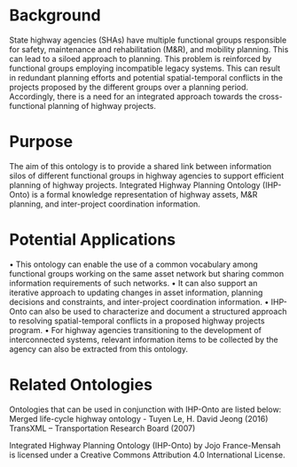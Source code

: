 # Background
State highway agencies (SHAs) have multiple functional groups responsible for safety, maintenance and rehabilitation (M&R), and mobility planning. This can lead to a siloed approach to planning. This problem is reinforced by functional groups employing incompatible legacy systems. This can result in redundant planning efforts and potential spatial-temporal conflicts in the projects proposed by the different groups over a planning period. Accordingly, there is a need for an integrated approach towards the cross-functional planning of highway projects.


# Purpose
The aim of this ontology is to provide a shared link between information silos of different functional groups in highway agencies to support efficient planning of highway projects. Integrated Highway Planning Ontology (IHP-Onto) is a formal knowledge representation of highway assets, M&amp;R planning, and inter-project coordination information.

# Potential Applications
•	This ontology can enable the use of a common vocabulary among functional groups working on the same asset network but sharing common information requirements of such networks.
•	It can also support an iterative approach to updating changes in asset information, planning decisions and constraints, and inter-project coordination information.
•	IHP-Onto can also be used to characterize and document a structured approach to resolving spatial-temporal conflicts in a proposed highway projects program.
•	For highway agencies transitioning to the development of interconnected systems, relevant information items to be collected by the agency can also be extracted from this ontology. 


# Related Ontologies
Ontologies that can be used in conjunction with IHP-Onto are listed below:
Merged life-cycle highway ontology - Tuyen Le, H. David Jeong (2016)
TransXML – Transportation Research Board (2007)

 
Integrated Highway Planning Ontology (IHP-Onto) by Jojo France-Mensah is licensed under a Creative Commons Attribution 4.0 International License.
